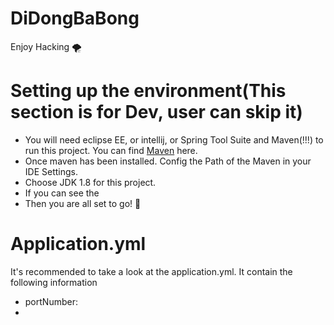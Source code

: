 # DiDongBaBong
Enjoy Hacking :tornado:

# Setting up the environment(This section is for Dev, user can skip it)

* You will need eclipse EE, or intellij, or Spring Tool Suite and Maven(!!!) to run this project. 
You can find [Maven](https://maven.apache.org/) here. 
* Once maven has been installed. Config the Path of the Maven in your IDE Settings.
* Choose JDK 1.8 for this project.
* If you can see the 
* Then you are all set to go! :tada:


# Application.yml
It's recommended to take a look at the application.yml. It contain the following information
* portNumber:
* 


